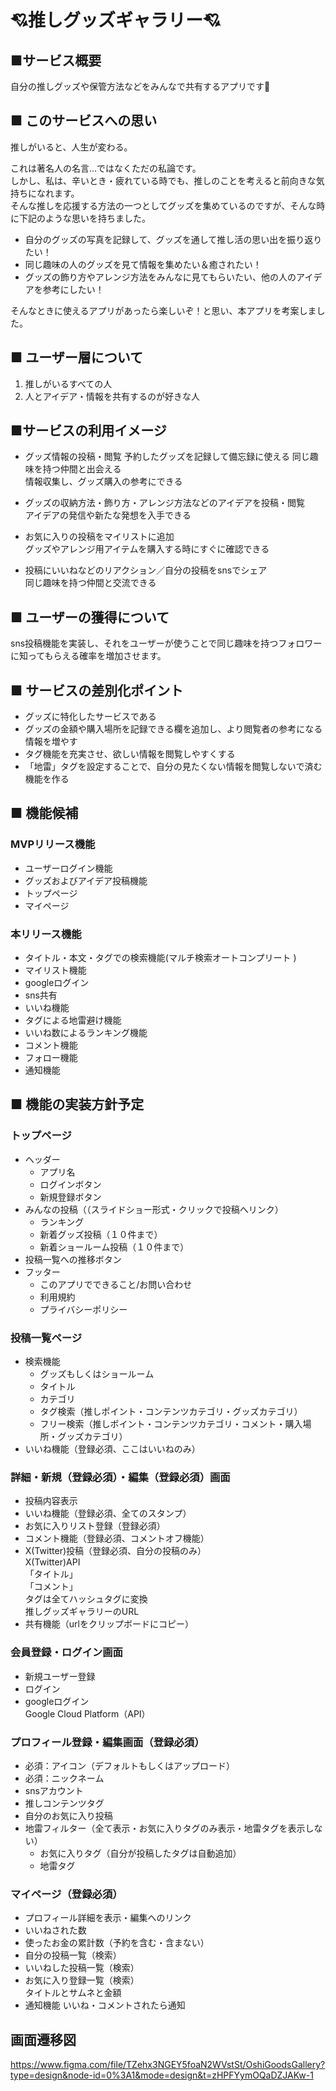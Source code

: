 # 💘推しグッズギャラリー💘
## ■サービス概要
自分の推しグッズや保管方法などをみんなで共有するアプリです🫰

## ■ このサービスへの思い
推しがいると、人生が変わる。

これは著名人の名言…ではなくただの私論です。  
しかし、私は、辛いとき・疲れている時でも、推しのことを考えると前向きな気持ちになれます。  
そんな推しを応援する方法の一つとしてグッズを集めているのですが、そんな時に下記のような思いを持ちました。

- 自分のグッズの写真を記録して、グッズを通して推し活の思い出を振り返りたい！
- 同じ趣味の人のグッズを見て情報を集めたい＆癒されたい！
- グッズの飾り方やアレンジ方法をみんなに見てもらいたい、他の人のアイデアを参考にしたい！

そんなときに使えるアプリがあったら楽しいぞ！と思い、本アプリを考案しました。

## ■ ユーザー層について
1. 推しがいるすべての人
1. 人とアイデア・情報を共有するのが好きな人

## ■サービスの利用イメージ
- グッズ情報の投稿・閲覧
  予約したグッズを記録して備忘録に使える
  同じ趣味を持つ仲間と出会える  
  情報収集し、グッズ購入の参考にできる

- グッズの収納方法・飾り方・アレンジ方法などのアイデアを投稿・閲覧  
  アイデアの発信や新たな発想を入手できる

- お気に入りの投稿をマイリストに追加  
  グッズやアレンジ用アイテムを購入する時にすぐに確認できる

- 投稿にいいねなどのリアクション／自分の投稿をsnsでシェア  
  同じ趣味を持つ仲間と交流できる

## ■ ユーザーの獲得について
sns投稿機能を実装し、それをユーザーが使うことで同じ趣味を持つフォロワーに知ってもらえる確率を増加させます。

## ■ サービスの差別化ポイント
- グッズに特化したサービスである
- グッズの金額や購入場所を記録できる欄を追加し、より閲覧者の参考になる情報を増やす
- タグ機能を充実させ、欲しい情報を閲覧しやすくする
- 「地雷」タグを設定することで、自分の見たくない情報を閲覧しないで済む機能を作る

## ■ 機能候補
### MVPリリース機能
- ユーザーログイン機能
- グッズおよびアイデア投稿機能
- トップページ
- マイページ
### 本リリース機能
- タイトル・本文・タグでの検索機能(マルチ検索オートコンプリート )
- マイリスト機能
- googleログイン
- sns共有
- いいね機能
- タグによる地雷避け機能
- いいね数によるランキング機能
- コメント機能
- フォロー機能
- 通知機能

## ■ 機能の実装方針予定
### トップページ
- ヘッダー
    - アプリ名
    - ログインボタン
    - 新規登録ボタン
- みんなの投稿（（スライドショー形式・クリックで投稿へリンク）
    - ランキング
    - 新着グッズ投稿（１０件まで）
    - 新着ショールーム投稿（１０件まで）
- 投稿一覧への推移ボタン
- フッター
    - このアプリでできること/お問い合わせ
    - 利用規約
    - プライバシーポリシー

### 投稿一覧ページ
- 検索機能
    - グッズもしくはショールーム
    - タイトル
    - カテゴリ
    - タグ検索（推しポイント・コンテンツカテゴリ・グッズカテゴリ）
    - フリー検索（推しポイント・コンテンツカテゴリ・コメント・購入場所・グッズカテゴリ）
- いいね機能（登録必須、ここはいいねのみ）

### 詳細・新規（登録必須）・編集（登録必須）画面
- 投稿内容表示
- いいね機能（登録必須、全てのスタンプ）
- お気に入りリスト登録（登録必須）
- コメント機能（登録必須、コメントオフ機能）
- X(Twitter)投稿（登録必須、自分の投稿のみ）  
  X(Twitter)API  
  「タイトル」  
  「コメント」  
  タグは全てハッシュタグに変換  
  推しグッズギャラリーのURL
- 共有機能（urlをクリップボードにコピー）

### **会員登録・ログイン画面**
- 新規ユーザー登録
- ログイン
- googleログイン  
  Google Cloud Platform（API）

### プロフィール登録・編集画面（登録必須）
- 必須：アイコン（デフォルトもしくはアップロード）
- 必須：ニックネーム
- snsアカウント
- 推しコンテンツタグ
- 自分のお気に入り投稿
- 地雷フィルター（全て表示・お気に入りタグのみ表示・地雷タグを表示しない）
  - お気に入りタグ（自分が投稿したタグは自動追加）
  - 地雷タグ

### マイページ（登録必須）
- プロフィール詳細を表示・編集へのリンク
- いいねされた数
- 使ったお金の累計数（予約を含む・含まない）
- 自分の投稿一覧（検索）
- いいねした投稿一覧（検索）
- お気に入り登録一覧（検索）  
  タイトルとサムネと金額
- 通知機能
  いいね・コメントされたら通知

## 画面遷移図
https://www.figma.com/file/TZehx3NGEY5foaN2WVstSt/OshiGoodsGallery?type=design&node-id=0%3A1&mode=design&t=zHPFYymOQaDZJAKw-1
